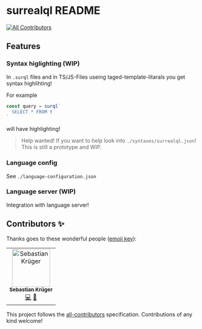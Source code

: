 # surrealql README
<!-- ALL-CONTRIBUTORS-BADGE:START - Do not remove or modify this section -->
[![All Contributors](https://img.shields.io/badge/all_contributors-1-orange.svg?style=flat-square)](#contributors-)
<!-- ALL-CONTRIBUTORS-BADGE:END -->

## Features

### Syntax higlighting (WIP)
In `.surql` files and in TS/JS-Files useing taged-template-litarals you get syntax highlihting!

For example
```ts
const query = surql`
  SELECT * FROM t
`
```
will have highlighting!

> Help wanted! If you want to help look into `./syntaxes/surrealql.json`! This is still a prototype and WIP.

### Language config
See `./language-configuration.json` 

### Language server (WIP)
Integration with language server!

## Contributors ✨

Thanks goes to these wonderful people ([emoji key](https://allcontributors.org/docs/en/emoji-key)):

<!-- ALL-CONTRIBUTORS-LIST:START - Do not remove or modify this section -->
<!-- prettier-ignore-start -->
<!-- markdownlint-disable -->
<table>
  <tbody>
    <tr>
      <td align="center"><a href="http://ec-nordbund.de"><img src="https://avatars.githubusercontent.com/u/24830662?v=4?s=100" width="100px;" alt="Sebastian Krüger"/><br /><sub><b>Sebastian Krüger</b></sub></a><br /><a href="https://github.com/surrealdb-community/surrealql_vscode/commits?author=mathe42" title="Code">💻</a> <a href="#maintenance-mathe42" title="Maintenance">🚧</a></td>
    </tr>
  </tbody>
  <tfoot>
    
  </tfoot>
</table>

<!-- markdownlint-restore -->
<!-- prettier-ignore-end -->

<!-- ALL-CONTRIBUTORS-LIST:END -->

This project follows the [all-contributors](https://github.com/all-contributors/all-contributors) specification. Contributions of any kind welcome!